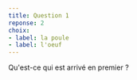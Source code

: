```yaml
---
title: Question 1
reponse: 2
choix:
- label: la poule
- label: l'oeuf
---
```

Qu'est-ce qui est arrivé en premier ?
